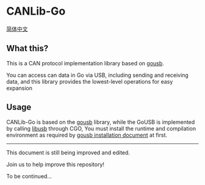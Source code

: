 # CANLib-Go

[简体中文](README_CN.md)


## What this?
This is a CAN protocol implementation library based on [gousb](https://github.com/google/gousb).

You can access can data in Go via USB, including sending and receiving data, and this library provides the lowest-level operations for easy expansion

## Usage
CANLib-Go is based on the [gousb](https://github.com/google/gousb) library, while the GoUSB is implemented by calling [libusb](https://github.com/libusb/libusb) through CGO, You must install the runtime and compilation environment as required by [gousb installation document](https://github.com/google/gousb?tab=readme-ov-file#installation) at first.

---

This document is still being improved and edited.

Join us to help improve this repository!

To be continued...
